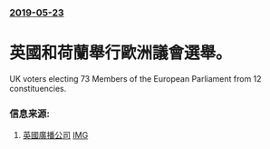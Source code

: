 ### [2019-05-23](/news/2019/05/23/index.md)

##### 
# 英國和荷蘭舉行歐洲議會選舉。 

UK voters electing 73 Members of the European Parliament from 12 constituencies.


### 信息来源:

1. [英國廣播公司](https://www.bbc.com/news/uk-politics-48372665) [IMG](https://ichef.bbci.co.uk/news/1024/branded_news/E391/production/_107075285_polling_station_1_reuters.jpg)
